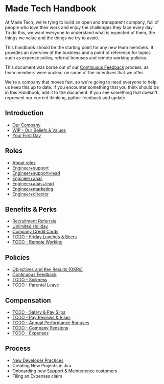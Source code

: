 # Made Tech Handbook

At Made Tech, we're tying to build an open and transparent company, full of people who love their work and enjoy the challenges they face every day. To do this, we want everyone to understand what is expected of them, the things we value and the things we try to avoid.

This handbook should be the starting point for any new team members. It provides an overview of the business and a point of reference for topics such as expense policy, referral bonuses and remote working policies.

This document was borne out of our [Continuous Feedback](policies/continuous_feedback.md) process, as team members were unclear on some of the incentives that we offer.

We're a company that moves fast, so we're going to need everyone to help us keep this up to date. If you encounter something that you think should be in this Handbook, add it to the document. If you see something that doesn't represent our current thinking, gather feedback and update.

Introduction
--
* [Our Company](company/company.md)
* [WIP - Our Beliefs & Values](company/beliefs_and_values.md)
* [Your First Day](company/first_day.md)

Roles
--
* [About roles](roles/README.md)
* [Engineer+support](roles/engineer.md#support)
* [Engineer+support+lead](roles/engineer.md#supportlead)
* [Engineer+aaas](roles/engineer.md#aaas)
* [Engineer+aaas+lead](roles/engineer.md#aaaslead)
* [Engineer+marketing](roles/engineer.md#marketing)
* [Engineer+director](roles/engineer.md#director)

Benefits & Perks
--
* [Recruitment Referrals](benefits/recruitment_referrals.md)
* [Unlimited Holiday](benefits/unlimited_holiday.md)
* [Company Credit Cards](benefits/company_credit_card.md)
* [TODO - Friday Lunches & Beers](benefits/friday_lunch_beers.md)
* [TODO - Remote Working](benefits/remote_working.md)

Policies
--
* [Objectives and Key Results (OKRs)](policies/okrs.md)
* [Continuous Feedback](policies/continuous_feedback.md)
* [TODO - Sickness](policies/sickness.md)
* [TODO - Parental Leave](policies/parental_leave.md)

Compensation
--
* [TODO - Salary & Pay Slips](compensation/salary_pay_slips.md)
* [TODO - Pay Reviews & Rises](compensation/pay_rises.md)
* [TODO - Annual Performance Bonuses](compensation/performance_bonus.md)
* [TODO - Company Pensions](compensation/company_pensions.md)
* [TODO - Expenses](compensation/expenses.md)

Process
--
* [New Developer Practices](process/new_developer_practices.md)
* Creating New Projects in Jira
* Onboarding new Support & Maintenence customers
* Filing an Expenses claim

